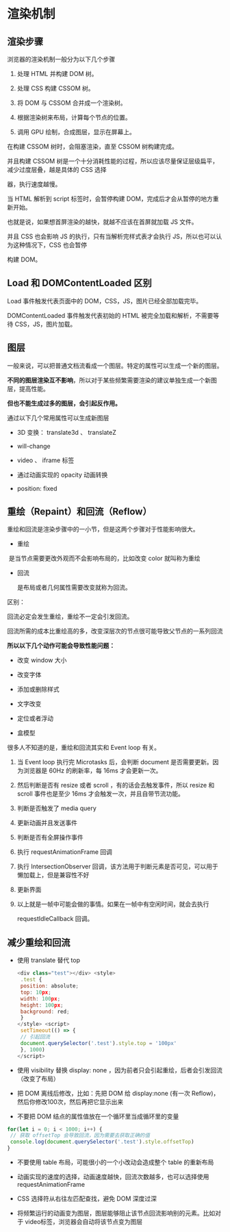 # 渲染机制



## 渲染步骤

浏览器的渲染机制⼀般分为以下⼏个步骤

1. 处理 HTML 并构建 DOM 树。

2. 处理 CSS 构建 CSSOM 树。

3. 将 DOM 与 CSSOM 合并成⼀个渲染树。

4. 根据渲染树来布局，计算每个节点的位置。

5. 调⽤ GPU 绘制，合成图层，显示在屏幕上。

   

在构建 CSSOM 树时，会阻塞渲染，直⾄ CSSOM 树构建完成。

并且构建 CSSOM 树是⼀个⼗分消耗性能的过程，所以应该尽量保证层级扁平，减少过度层叠，越是具体的 CSS 选择

器，执⾏速度越慢。

当 HTML 解析到 script 标签时，会暂停构建 DOM，完成后才会从暂停的地⽅重新开始。

也就是说，如果想⾸屏渲染的越快，就越不应该在⾸屏就加载 JS ⽂件。

并且 CSS 也会影响 JS 的执⾏，只有当解析完样式表才会执⾏ JS，所以也可以认为这种情况下，CSS 也会暂停

构建 DOM。



## **Load** **和** **DOMContentLoaded** **区别**

Load 事件触发代表⻚⾯中的 DOM，CSS，JS，图⽚已经全部加载完毕。

DOMContentLoaded 事件触发代表初始的 HTML 被完全加载和解析，不需要等待 CSS，JS，图⽚加载。



## **图层**

⼀般来说，可以把普通⽂档流看成⼀个图层。特定的属性可以⽣成⼀个新的图层。

**不同的图层渲染互不影响**，所以对于某些频繁需要渲染的建议单独⽣成⼀个新图层，提⾼性能。

**但也不能⽣成过多的图层，会引起反作⽤。**



通过以下⼏个常⽤属性可以⽣成新图层

- 3D 变换： translate3d 、 translateZ

- will-change

- video 、 iframe 标签

- 通过动画实现的 opacity 动画转换

- position: fixed

  

## 重绘（Repaint）和回流（Reflow）

重绘和回流是渲染步骤中的⼀⼩节，但是这两个步骤对于性能影响很⼤。

- 重绘

​		是当节点需要更改外观⽽不会影响布局的，⽐如改变 color 就叫称为重绘

- 回流

  是布局或者⼏何属性需要改变就称为回流。

区别：

回流必定会发⽣重绘，重绘不⼀定会引发回流。

回流所需的成本⽐重绘⾼的多，改变深层次的节点很可能导致⽗节点的⼀系列回流



**所以以下⼏个动作可能会导致性能问题：**

- 改变 window ⼤⼩

- 改变字体

- 添加或删除样式

- ⽂字改变

- 定位或者浮动

- 盒模型



很多⼈不知道的是，重绘和回流其实和 Event loop 有关。

1. 当 Event loop 执⾏完 Microtasks 后，会判断 document 是否需要更新。因为浏览器是 60Hz 的刷新率，每 16ms 才会更新⼀次。

2. 然后判断是否有 resize 或者 scroll ，有的话会去触发事件，所以 resize 和 scroll 事件也是⾄少 16ms 才会触发⼀次，并且⾃带节流功能。

3. 判断是否触发了 media query

4. 更新动画并且发送事件

5. 判断是否有全屏操作事件

6.  执⾏ requestAnimationFrame 回调

7. 执⾏ IntersectionObserver 回调，该⽅法⽤于判断元素是否可⻅，可以⽤于懒加载上，但是兼容性不好

8. 更新界⾯

9. 以上就是⼀帧中可能会做的事情。如果在⼀帧中有空闲时间，就会去执⾏

   requestIdleCallback 回调。



## **减少重绘和回流**

- 使⽤ translate 替代 top

  ```js
  <div class="test"></div> <style>
   .test {
   position: absolute;
   top: 10px;
   width: 100px;
   height: 100px;
   background: red;
   }
  </style> <script>
   setTimeout(() => {
   // 引起回流
   document.querySelector('.test').style.top = '100px'
   }, 1000)
  </script>
  ```

- 使⽤ visibility 替换 display: none ，因为前者只会引起重绘，后者会引发回流（改变了布局）

- 把 DOM 离线后修改，⽐如：先把 DOM 给 display:none (有⼀次 Reflow)，然后你修改100次，然后再把它显示出来

- 不要把 DOM 结点的属性值放在⼀个循环⾥当成循环⾥的变量

```js
for(let i = 0; i < 1000; i++) {
 // 获取 offsetTop 会导致回流，因为需要去获取正确的值
 console.log(document.querySelector('.test').style.offsetTop) 
}
```

- 不要使⽤ table 布局，可能很⼩的⼀个⼩改动会造成整个 table 的重新布局

- 动画实现的速度的选择，动画速度越快，回流次数越多，也可以选择使⽤ requestAnimationFrame

- CSS 选择符从右往左匹配查找，避免 DOM 深度过深

- 将频繁运⾏的动画变为图层，图层能够阻⽌该节点回流影响别的元素。⽐如对于 video标签，浏览器会⾃动将该节点变为图层